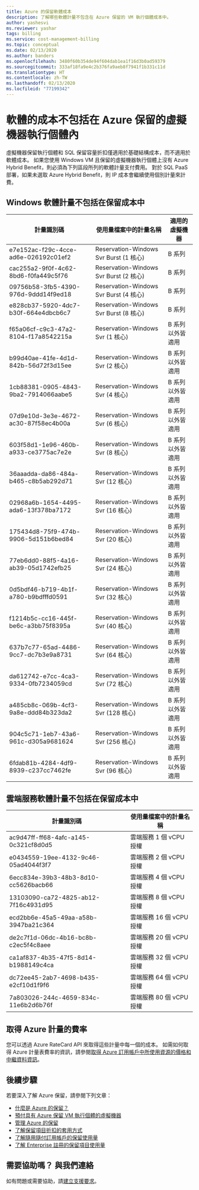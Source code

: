 ```yaml
---
title: Azure 的保留軟體成本
description: 了解哪些軟體計量不包含在 Azure 保留的 VM 執行個體成本中。
author: yashesvi
ms.reviewer: yashar
tags: billing
ms.service: cost-management-billing
ms.topic: conceptual
ms.date: 02/13/2020
ms.author: banders
ms.openlocfilehash: 3480f60b354de94f604dab1ea1f16d3b0ad59379
ms.sourcegitcommit: 333af18fa9e4c2b376fa9aeb8f7941f1b331c11d
ms.translationtype: HT
ms.contentlocale: zh-TW
ms.lasthandoff: 02/13/2020
ms.locfileid: "77199342"
---
```

# <a name="software-costs-not-included-with-azure-reserved-vm-instances"></a>軟體的成本不包括在 Azure 保留的虛擬機器執行個體內

虛擬機器保留執行個體和 SQL 保留容量折扣僅適用於基礎結構成本，而不適用於軟體成本。 如果您使用 Windows VM 且保留的虛擬機器執行個體上沒有 Azure Hybrid Benefit，則必須為下列區段所列的軟體計量支付費用。 對於 SQL PaaS 部署，如果未選取 Azure Hybrid Benefit，則 IP 成本會繼續使用個別計量來計費。

## <a name="windows-software-meters-not-included-in-reservation-cost"></a>Windows 軟體計量不包括在保留成本中

| 計量識別碼 | 使用量檔案中的計量名稱 | 適用的虛擬機器 |
| ------- | ------------------------| --- |
| e7e152ac-f29c-4cce-ad6e-026192c01ef2 | Reservation-Windows Svr Burst (1 核心) | B 系列 |
| cac255a2-9f0f-4c62-8bd6-f0fa449c5f76 | Reservation-Windows Svr Burst (2 核心) | B 系列 |
| 09756b58-3fb5-4390-976d-9ddd14f9ed18 | Reservation-Windows Svr Burst (4 核心) | B 系列 |
| e828cb37-5920-4dc7-b30f-664e4dbcb6c7 | Reservation-Windows Svr Burst (8 核心) | B 系列 |
| f65a06cf-c9c3-47a2-8104-f17a8542215a | Reservation-Windows Svr (1 核心) | B 系列以外皆適用 |
| b99d40ae-41fe-4d1d-842b-56d72f3d15ee | Reservation-Windows Svr (2 核心) | B 系列以外皆適用 |
| 1cb88381-0905-4843-9ba2-7914066aabe5 | Reservation-Windows Svr (4 核心) | B 系列以外皆適用 |
| 07d9e10d-3e3e-4672-ac30-87f58ec4b00a | Reservation-Windows Svr (6 核心) | B 系列以外皆適用 |
| 603f58d1-1e96-460b-a933-ce3775ac7e2e | Reservation-Windows Svr (8 核心) | B 系列以外皆適用 |
| 36aaadda-da86-484a-b465-c8b5ab292d71 | Reservation-Windows Svr (12 核心) | B 系列以外皆適用 |
| 02968a6b-1654-4495-ada6-13f378ba7172 | Reservation-Windows Svr (16 核心) | B 系列以外皆適用 |
| 175434d8-75f9-474b-9906-5d151b6bed84 | Reservation-Windows Svr (20 核心) | B 系列以外皆適用 |
| 77eb6dd0-88f5-4a16-ab39-05d1742efb25 | Reservation-Windows Svr (24 核心) | B 系列以外皆適用 |
| 0d5bdf46-b719-4b1f-a780-b9bdfffd0591 | Reservation-Windows Svr (32 核心) | B 系列以外皆適用 |
| f1214b5c-cc16-445f-be6c-a3bb75f8395a | Reservation-Windows Svr (40 核心) | B 系列以外皆適用 |
| 637b7c77-65ad-4486-9cc7-dc7b3e9a8731 | Reservation-Windows Svr (64 核心) | B 系列以外皆適用 |
| da612742-e7cc-4ca3-9334-0fb7234059cd | Reservation-Windows Svr (72 核心) | B 系列以外皆適用 |
| a485cb8c-069b-4cf3-9a8e-ddd84b323da2 | Reservation-Windows Svr (128 核心) | B 系列以外皆適用 |
| 904c5c71-1eb7-43a6-961c-d305a9681624 | Reservation-Windows Svr (256 核心) | B 系列以外皆適用 |
| 6fdab81b-4284-4df9-8939-c237cc7462fe | Reservation-Windows Svr (96 核心) | B 系列以外皆適用 |

## <a name="cloud-services-software-meters-not-included-in-reservation-cost"></a>雲端服務軟體計量不包括在保留成本中

| 計量識別碼 | 使用量檔案中的計量名稱 |
| ------- | ------------------------|
|ac9d47ff-ff68-4afc-a145-0c321cf8d0d5|雲端服務 1 個 vCPU 授權|
|e0434559-19ee-4132-9c46-05ad4044f3f7|雲端服務 2 個 vCPU 授權|
|6ecc834e-39b3-48b3-8d10-cc5626bacb66|雲端服務 4 個 vCPU 授權|
|13103090-ca72-4825-ab12-7f16c4931d95|雲端服務 8 個 vCPU 授權|
|ecd2bb6e-45a5-49aa-a58b-3947ba21c364|雲端服務 16 個 vCPU 授權|
|de2c7f1d-06dc-4b16-bc8b-c2ec5f4c8aee|雲端服務 20 個 vCPU 授權|
|ca1af837-4b35-47f5-8d14-b1988149c4ca|雲端服務 32 個 vCPU 授權|
|dc72ee45-2ab7-4698-b435-e2cf10d1f9f6|雲端服務 64 個 vCPU 授權|
|7a803026-244c-4659-834c-11e6b2d6b76f|雲端服務 80 個 vCPU 授權|

## <a name="get-rates-for-azure-meters"></a>取得 Azure 計量的費率

您可以透過 Azure RateCard API 來取得這些計量中每一個的成本。 如需如何取得 Azure 計量表費率的資訊，請參閱[取得 Azure 訂用帳戶中所使用資源的價格和中繼資料資訊](/previous-versions/azure/reference/mt219004(v=azure.100))。

## <a name="next-steps"></a>後續步驟
若要深入了解 Azure 保留，請參閱下列文章：

- [什麼是 Azure 的保留？](save-compute-costs-reservations.md)
- [預付具有 Azure 保留 VM 執行個體的虛擬機器](../../virtual-machines/windows/prepay-reserved-vm-instances.md)
- [管理 Azure 的保留](manage-reserved-vm-instance.md)
- [了解保留項目折扣的套用方式](../manage/understand-vm-reservation-charges.md)
- [了解隨用隨付訂用帳戶的保留使用量](understand-reserved-instance-usage.md)
- [了解 Enterprise 註冊的保留項目使用量](understand-reserved-instance-usage-ea.md)

## <a name="need-help-contact-us"></a>需要協助嗎？ 與我們連絡

如有問題或需要協助，請[建立支援要求](https://go.microsoft.com/fwlink/?linkid=2083458)。
